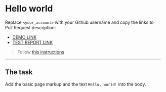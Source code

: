 # Hello world
Replace `<your_account>` with your Github username and copy the links to Pull Request description:
- [DEMO LINK](https://OlehMy.github.io/layout_hello-world/)
- [TEST REPORT LINK](https://OlehMy.github.io/layout_hello-world/report/html_report/)

> Follow [this instructions](https://mate-academy.github.io/layout_task-guideline/#how-to-solve-the-layout-tasks-on-github)
___

## The task 
Add the basic page markup and the text `Hello, world!` into the body.

